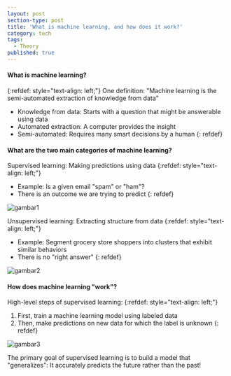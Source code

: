 ```yaml
---
layout: post
section-type: post
title: 'What is machine learning, and how does it work?'
category: tech
tags:
  - Theory
published: true
---
```

#### What is machine learning?
{:refdef: style="text-align: left;"}
One definition: "Machine learning is the semi-automated extraction of knowledge from data"
- Knowledge from data: Starts with a question that might be answerable using data
- Automated extraction: A computer provides the insight
- Semi-automated: Requires many smart decisions by a human
{: refdef}

#### What are the two main categories of machine learning?
Supervised learning: Making predictions using data
{:refdef: style="text-align: left;"}
- Example: Is a given email "spam" or "ham"?
- There is an outcome we are trying to predict
{: refdef}

![gambar1]({{site.baseurl}}/img/10.jpg)

Unsupervised learning: Extracting structure from data
{:refdef: style="text-align: left;"}
- Example: Segment grocery store shoppers into clusters that exhibit similar behaviors
- There is no "right answer"
{: refdef}

![gambar2]({{site.baseurl}}/img/11.jpg)

#### How does machine learning "work"?
High-level steps of supervised learning:
{:refdef: style="text-align: left;"}
1. First, train a machine learning model using labeled data
2. Then, make predictions on new data for which the label is unknown
{: refdef}

![gambar3]({{site.baseurl}}/img/12.jpg)

The primary goal of supervised learning is to build a model that "generalizes": It accurately predicts the future rather than the past!
